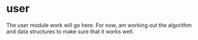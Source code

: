 user
====

The user module work will go here. For now, am working out the algorithm and data structures to make sure that it works well.
